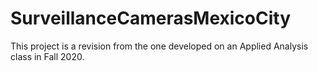 # SurveillanceCamerasMexicoCity
This project is a revision from the one developed on an Applied Analysis class in Fall 2020.
